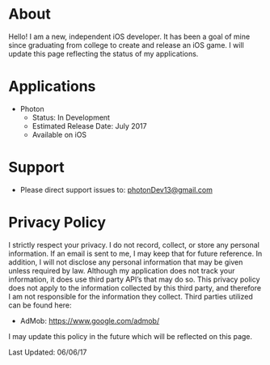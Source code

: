# About
Hello! I am a new, independent iOS developer. It has been a goal of mine since graduating from college to create and release an iOS game. I will update this page reflecting the status of my applications. 


# Applications
  - Photon
    - Status: In Development
    - Estimated Release Date: July 2017
    - Available on iOS

# Support
  - Please direct support issues to: photonDev13@gmail.com

# Privacy Policy
I strictly respect your privacy. I do not record, collect, or store any personal information. If an email is sent to me, I may keep that for future reference. In addition, I will not disclose any personal information that may be given unless required by law. Although my application does not track your information, it does use third party API’s that may do so. This privacy policy does not apply to the information collected by this third party, and therefore I am not responsible for the information they collect. Third parties utilized can be found here: 
  - AdMob: https://www.google.com/admob/
  
I may update this policy in the future which will be reflected on this page. 

Last Updated: 06/06/17

